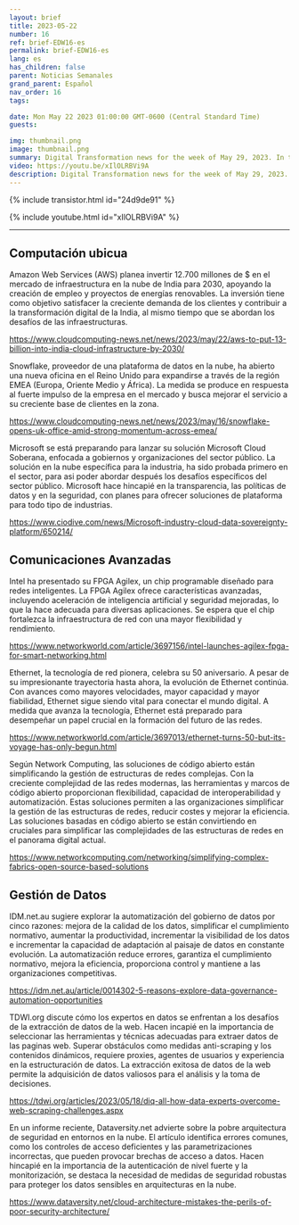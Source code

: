 ```yaml
---
layout: brief
title: 2023-05-22
number: 16
ref: brief-EDW16-es
permalink: brief-EDW16-es
lang: es
has_children: false
parent: Noticias Semanales
grand_parent: Español
nav_order: 16
tags:

date: Mon May 22 2023 01:00:00 GMT-0600 (Central Standard Time)
guests:

img: thumbnail.png
image: thumbnail.png
summary: Digital Transformation news for the week of May 29, 2023. In this episode.
video: https://youtu.be/xIlOLRBVi9A
description: Digital Transformation news for the week of May 29, 2023. In this episode.
---
```



{% include transistor.html id="24d9de91" %}



{% include youtube.html id="xIlOLRBVi9A" %}


---

## Computación ubicua

Amazon Web Services (AWS) planea invertir 12.700 millones de $ en el mercado de infraestructura en la nube de India para 2030, apoyando la creación de empleo y proyectos de energías renovables. La inversión tiene como objetivo satisfacer la creciente demanda de los clientes y contribuir a la transformación digital de la India, al mismo tiempo que se abordan los desafíos de las infraestructuras.

[https://www.cloudcomputing-news.net/news/2023/may/22/aws-to-put-13-billion-into-india-cloud-infrastructure-by-2030/
](https://www.cloudcomputing-news.net/news/2023/may/22/aws-to-put-13-billion-into-india-cloud-infrastructure-by-2030/)

Snowflake, proveedor de una plataforma de datos en la nube, ha abierto una nueva oficina en el Reino Unido para expandirse a través de la región EMEA (Europa, Oriente Medio y África). La medida se produce en respuesta al fuerte impulso de la empresa en el mercado y busca mejorar el servicio a su creciente base de clientes en la zona.

[https://www.cloudcomputing-news.net/news/2023/may/16/snowflake-opens-uk-office-amid-strong-momentum-across-emea/
](https://www.cloudcomputing-news.net/news/2023/may/16/snowflake-opens-uk-office-amid-strong-momentum-across-emea/)

Microsoft se está preparando para lanzar su solución Microsoft Cloud Soberana, enfocada a gobiernos y organizaciones del sector público. La solución en la nube específica para la industria, ha sido probada primero en el sector, para asi poder abordar después los desafíos específicos del sector público. Microsoft hace hincapié en la transparencia, las políticas de datos y en la seguridad, con planes para ofrecer soluciones de plataforma para todo tipo de industrias.

[https://www.ciodive.com/news/Microsoft-industry-cloud-data-sovereignty-platform/650214/
](https://www.ciodive.com/news/Microsoft-industry-cloud-data-sovereignty-platform/650214/)

## Comunicaciones Avanzadas

Intel ha presentado su FPGA Agilex, un chip programable diseñado para redes inteligentes. La FPGA Agilex ofrece características avanzadas, incluyendo aceleración de inteligencia artificial y seguridad mejoradas, lo que la hace adecuada para diversas aplicaciones. Se espera que el chip fortalezca la infraestructura de red con una mayor flexibilidad y rendimiento.

[https://www.networkworld.com/article/3697156/intel-launches-agilex-fpga-for-smart-networking.html
](https://www.networkworld.com/article/3697156/intel-launches-agilex-fpga-for-smart-networking.html)

Ethernet, la tecnología de red pionera, celebra su 50 aniversario. A pesar de su impresionante trayectoria hasta ahora, la evolución de Ethernet continúa. Con avances como mayores velocidades, mayor capacidad y mayor fiabilidad, Ethernet sigue siendo vital para conectar el mundo digital. A medida que avanza la tecnología, Ethernet está preparado para desempeñar un papel crucial en la formación del futuro de las redes.

[https://www.networkworld.com/article/3697013/ethernet-turns-50-but-its-voyage-has-only-begun.html
](https://www.networkworld.com/article/3697013/ethernet-turns-50-but-its-voyage-has-only-begun.html)

Según Network Computing, las soluciones de código abierto están simplificando la gestión de estructuras de redes complejas. Con la creciente complejidad de las redes modernas, las herramientas y marcos de código abierto proporcionan flexibilidad, capacidad de interoperabilidad y automatización. Estas soluciones permiten a las organizaciones simplificar la gestión de las estructuras de redes, reducir costes y mejorar la eficiencia. Las soluciones basadas en código abierto se están convirtiendo en cruciales para simplificar las complejidades de las estructuras de redes en el panorama digital actual.

[https://www.networkcomputing.com/networking/simplifying-complex-fabrics-open-source-based-solutions
](https://www.networkcomputing.com/networking/simplifying-complex-fabrics-open-source-based-solutions)

## Gestión de Datos

IDM.net.au sugiere explorar la automatización del gobierno de datos por cinco razones: mejora de la calidad de los datos, simplificar el cumplimiento normativo, aumentar la productividad, incrementar la visibilidad de los datos e incrementar la capacidad de adaptación al paisaje de datos en constante evolución. La automatización reduce errores, garantiza el cumplimiento normativo, mejora la eficiencia, proporciona control y mantiene a las organizaciones competitivas.

[https://idm.net.au/article/0014302-5-reasons-explore-data-governance-automation-opportunities
](https://idm.net.au/article/0014302-5-reasons-explore-data-governance-automation-opportunities)

TDWI.org discute cómo los expertos en datos se enfrentan a los desafíos de la extracción de datos de la web. Hacen incapié en la importancia de seleccionar las herramientas y técnicas adecuadas para extraer datos de las paginas web. Superar obstáculos como medidas anti-scraping y los contenidos dinámicos, requiere proxies, agentes de usuarios y experiencia en la estructuración de datos. La extracción exitosa de datos de la web permite la adquisición de datos valiosos para el análisis y la toma de decisiones.

[https://tdwi.org/articles/2023/05/18/diq-all-how-data-experts-overcome-web-scraping-challenges.aspx
](https://tdwi.org/articles/2023/05/18/diq-all-how-data-experts-overcome-web-scraping-challenges.aspx)

En un informe reciente, Dataversity.net advierte sobre la pobre arquitectura de seguridad en entornos en la nube. El artículo identifica errores comunes, como los controles de acceso deficientes y las parametrizaciones incorrectas, que pueden provocar brechas de acceso a datos. Hacen hincapié en la importancia de la autenticación de nivel fuerte y la monitorización, se destaca la necesidad de medidas de seguridad robustas para proteger los datos sensibles en arquitecturas en la nube.

[https://www.dataversity.net/cloud-architecture-mistakes-the-perils-of-poor-security-architecture/
](https://www.dataversity.net/cloud-architecture-mistakes-the-perils-of-poor-security-architecture/)

